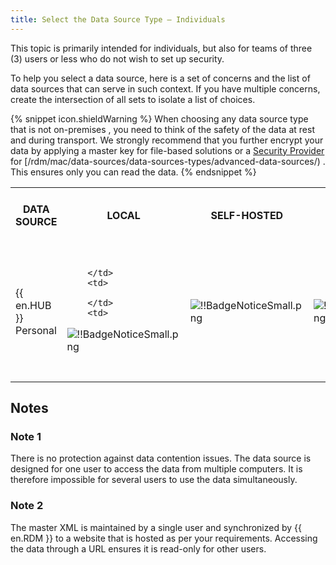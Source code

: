 ```yaml
---
title: Select the Data Source Type – Individuals
---
```

This topic is primarily intended for individuals, but also for teams of three (3) users or less who do not wish to set up security.  

To help you select a data source, here is a set of concerns and the list of data sources that can serve in such context. If you have multiple concerns, create the intersection of all sets to isolate a list of choices. 

{% snippet icon.shieldWarning %} 
When choosing any data source type that is not on-premises , you need to think of the safety of the data at rest and during transport. We strongly recommend that you further encrypt your data by applying a master key for file-based solutions or a [Security Provider](/rdm/mac/commands/administration/security-provider/) for [/rdm/mac/data-sources/data-sources-types/advanced-data-sources/) . This ensures only you can read the data. 
{% endsnippet %}
 
<table>
	<tr>
		<th>
DATA SOURCE 
		</th>
		<th>
LOCAL 
		</th>
		<th>
SELF-HOSTED 
		</th>
		<th>
CLOUD-BASED 
		</th>
		<th>
SHARED BETWEEN YOUR COMPUTERS 
		</th>
		<th>
WORKS OFFLINE 
		</th>
		<th>
MULTI-USER 
		</th>
	</tr>
	<tr>
		<td>
{{ en.HUB }} Personal 
		</td>
		<td>

		</td>
		<td>

		</td>
		<td>
![!!BadgeNoticeSmall.png](https://webdevolutions.azureedge.net/docs/common/BadgeNoticeSmall.png) 
		</td>
		<td>
![!!BadgeNoticeSmall.png](https://webdevolutions.azureedge.net/docs/common/BadgeNoticeSmall.png) 
		</td>
		<td>
![!!BadgeNoticeSmall.png](https://webdevolutions.azureedge.net/docs/common/BadgeNoticeSmall.png) 
		</td>
		<td>

		</td>
	</tr>
	<tr>
		<td>
SQLite 
		</td>
		<td>
![!!BadgeNoticeSmall.png](https://webdevolutions.azureedge.net/docs/common/BadgeNoticeSmall.png) 
		</td>
		<td>

		</td>
		<td>

		</td>
		<td>

		</td>
		<td>
![!!BadgeNoticeSmall.png](https://webdevolutions.azureedge.net/docs/common/BadgeNoticeSmall.png) 
		</td>
		<td>

		</td>
	</tr>
	<tr>
		<td>
XML 
		</td>
		<td>
![!!BadgeNoticeSmall.png](https://webdevolutions.azureedge.net/docs/common/BadgeNoticeSmall.png) 
		</td>
		<td>

		</td>
		<td>

		</td>
		<td>

		</td>
		<td>
![!!BadgeNoticeSmall.png](https://webdevolutions.azureedge.net/docs/common/BadgeNoticeSmall.png) 
		</td>
		<td>

		</td>
	</tr>
	<tr>
		<td>
{{ en.DODV }} 
		</td>
		<td>

		</td>
		<td>

		</td>
		<td>
![!!BadgeNoticeSmall.png](https://webdevolutions.azureedge.net/docs/common/BadgeNoticeSmall.png) 
		</td>
		<td>
![!!BadgeNoticeSmall.png](https://webdevolutions.azureedge.net/docs/common/BadgeNoticeSmall.png) 
		</td>
		<td>
![!!BadgeNoticeSmall.png](https://webdevolutions.azureedge.net/docs/common/BadgeNoticeSmall.png) 
		</td>
		<td>

		</td>
	</tr>
	<tr>
		<td>
Dropbox 
		</td>
		<td>

		</td>
		<td>

		</td>
		<td>
![!!BadgeNoticeSmall.png](https://webdevolutions.azureedge.net/docs/common/BadgeNoticeSmall.png) 
		</td>
		<td>
![!!BadgeNoticeSmall.png](https://webdevolutions.azureedge.net/docs/common/BadgeNoticeSmall.png) 
		</td>
		<td>

		</td>
		<td>
Note 1 
		</td>
	</tr>
</table>

## Notes 

### Note 1 

There is no protection against data contention issues. The data source is designed for one user to access the data from multiple computers. It is therefore impossible for several users to use the data simultaneously. 

### Note 2 

The master XML is maintained by a single user and synchronized by {{ en.RDM }} to a website that is hosted as per your requirements. Accessing the data through a URL ensures it is read-only for other users. 

